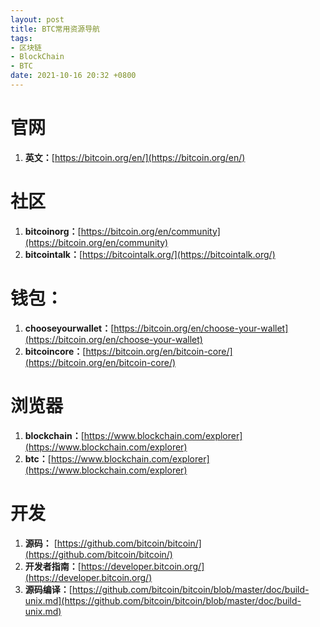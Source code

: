 ```yaml
---
layout: post
title: BTC常用资源导航
tags: 
- 区块链
- BlockChain
- BTC
date: 2021-10-16 20:32 +0800
---
```




# 官网



1. **英文：**[https://bitcoin.org/en/](https://bitcoin.org/en/)


# 社区

1. **bitcoinorg：**[https://bitcoin.org/en/community](https://bitcoin.org/en/community)
2. **bitcointalk：**[https://bitcointalk.org/](https://bitcointalk.org/)


# 钱包：

1. **chooseyourwallet：**[https://bitcoin.org/en/choose-your-wallet](https://bitcoin.org/en/choose-your-wallet)
2. **bitcoincore：**[https://bitcoin.org/en/bitcoin-core/](https://bitcoin.org/en/bitcoin-core/)


# 浏览器

1. **blockchain：**[https://www.blockchain.com/explorer](https://www.blockchain.com/explorer)
2. **btc：**[https://www.blockchain.com/explorer](https://www.blockchain.com/explorer)



# 开发
1. **源码：** [https://github.com/bitcoin/bitcoin/](https://github.com/bitcoin/bitcoin/)
2. **开发者指南：**[https://developer.bitcoin.org/](https://developer.bitcoin.org/)
3. **源码编译：**[https://github.com/bitcoin/bitcoin/blob/master/doc/build-unix.md](https://github.com/bitcoin/bitcoin/blob/master/doc/build-unix.md)
